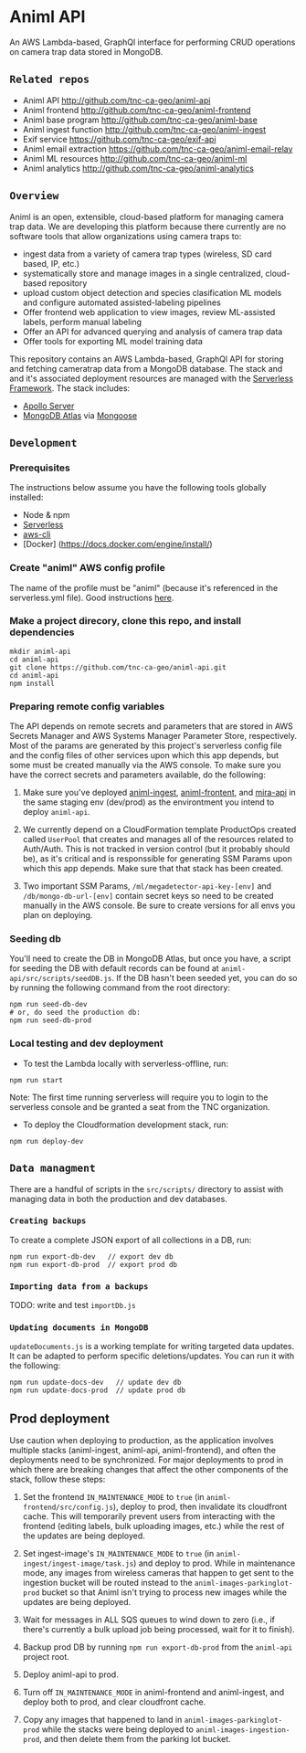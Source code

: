 # Animl API
An AWS Lambda-based, GraphQl interface for performing CRUD operations on camera 
trap data stored in MongoDB.

## `Related repos`

- Animl API               http://github.com/tnc-ca-geo/animl-api
- Animl frontend          http://github.com/tnc-ca-geo/animl-frontend
- Animl base program      http://github.com/tnc-ca-geo/animl-base
- Animl ingest function   http://github.com/tnc-ca-geo/animl-ingest
- Exif service            https://github.com/tnc-ca-geo/exif-api
- Animl email extraction  https://github.com/tnc-ca-geo/animl-email-relay
- Animl ML resources      http://github.com/tnc-ca-geo/animl-ml
- Animl analytics         http://github.com/tnc-ca-geo/animl-analytics

## `Overview`

Animl is an open, extensible, cloud-based platform for managing camera trap data.
We are developing this platform because there currently are no software tools that allow 
organizations using camera traps to:

- ingest data from a variety of camera trap types (wireless, SD card based, IP, etc.)
- systematically store and manage images in a single centralized, cloud-based repository
- upload custom object detection and species clasification ML models and configure 
automated assisted-labeling pipelines
- Offer frontend web application to view images, review ML-assisted labels, 
perform manual labeling
- Offer an API for advanced querying and analysis of camera trap data
- Offer tools for exporting ML model training data

This repository contains an AWS Lambda-based, GraphQl API for storing and 
fetching cameratrap data from a MongoDB database. The stack and and it's 
associated deployment resources are managed with the 
[Serverless Framework](serverless.com/). The stack includes:
- [Apollo Server](https://www.apollographql.com/docs/apollo-server/)
- [MongoDB Atlas](https://www.mongodb.com/cloud/atlas) via 
[Mongoose](https://mongoosejs.com/)

## `Development`

### Prerequisites
The instructions below assume you have the following tools globally installed:
- Node & npm
- [Serverless](https://www.serverless.com/framework/docs/getting-started/)
- [aws-cli](https://aws.amazon.com/cli/)
- [Docker] (https://docs.docker.com/engine/install/)

### Create "animl" AWS config profile
The name of the profile must be "animl" (because it's referenced in the 
serverless.yml file). Good instructions 
[here](https://www.serverless.com/framework/docs/providers/aws/guide/credentials/).

### Make a project direcory, clone this repo, and install dependencies
```
mkdir animl-api
cd animl-api
git clone https://github.com/tnc-ca-geo/animl-api.git
cd animl-api
npm install
```

### Preparing remote config variables
The API depends on remote secrets and parameters that are stored in AWS Secrets 
Manager and AWS Systems Manager Parameter Store, respectively. Most of the 
params are generated by this project's serverless config file and the 
config files of other services upon which this app depends, but some must be 
created manually via the AWS console. To make sure you have the correct secrets 
and parameters available, do the following: 

1. Make sure you've deployed [animl-ingest](http://github.com/tnc-ca-geo/animl-ingest), 
[animl-frontent](http://github.com/tnc-ca-geo/animl-frontend), 
and [mira-api](https://github.com/tnc-ca-geo/animl-ml/tree/master/api/mira) in the 
same staging env (dev/prod) as the environtment you intend to deploy `animl-api`.

2. We currently depend on a CloudFormation template ProductOps created called 
`UserPool` that creates and manages all of the resources related to Auth/Auth. 
This is not tracked in version control (but it probably should be), as it's 
critical and is responssible for generating SSM Params upon which this app 
depends. Make sure that that stack has been created. 

3. Two important SSM Params, `/ml/megadetector-api-key-[env]` and 
`/db/mongo-db-url-[env]` contain secret keys so need to be created manually in 
the AWS console. Be sure to create versions for all envs you plan on deploying.

### Seeding db
You'll need to create the DB in MongoDB Atlas, but once you have, a script for 
seeding the DB with default records can be found at
```animl-api/src/scripts/seedDB.js```. If the DB hasn't been seeded yet, 
you can do so by running the following command from the root directory:
```
npm run seed-db-dev 
# or, do seed the production db:
npm run seed-db-prod
```

### Local testing and dev deployment
- To test the Lambda locally with serverless-offline, run: 
```
npm run start
```

Note: The first time running serverless will require you to login to the serverless console and be granted a seat from the TNC organization. 

- To deploy the Cloudformation development stack, run: 
```
npm run deploy-dev
``` 

## `Data managment`
There are a handful of scripts in the `src/scripts/` directory to assist with 
managing data in both the production and dev databases.

### `Creating backups`
To create a complete JSON export of all collections in a DB, run:
```
npm run export-db-dev   // export dev db
npm run export-db-prod  // export prod db
```

### `Importing data from a backups`
TODO: write and test `importDb.js`

### `Updating documents in MongoDB`
`updateDocuments.js` is a working template for writing targeted data updates. 
It can be adapted to perform specific deletions/updates. You can run it with 
the following: 
```
npm run update-docs-dev   // update dev db
npm run update-docs-prod  // update prod db
```

## Prod deployment
Use caution when deploying to production, as the application involves multiple stacks (animl-ingest, animl-api, animl-frontend), and often the deployments need to be synchronized. For major deployments to prod in which there are breaking changes that affect the other components of the stack, follow these steps:

1. Set the frontend `IN_MAINTENANCE_MODE` to `true` (in `animl-frontend/src/config.js`), deploy to prod, then invalidate its cloudfront cache. This will temporarily prevent users from interacting with the frontend (editing labels, bulk uploading images, etc.) while the rest of the updates are being deployed.

2. Set ingest-image's `IN_MAINTENANCE_MODE` to `true` (in `animl-ingest/ingest-image/task.js`) and deploy to prod. While in maintenance mode, any images from wireless cameras that happen to get sent to the ingestion bucket will be routed instead to the `animl-images-parkinglot-prod` bucket so that Animl isn't trying to process new images while the updates are being deployed.
   
3. Wait for messages in ALL SQS queues to wind down to zero (i.e., if there's currently a bulk upload job being processed, wait for it to finish).

4. Backup prod DB by running `npm run export-db-prod` from the `animl-api` project root.

5. Deploy animl-api to prod.

6. Turn off `IN_MAINTENANCE_MODE` in animl-frontend and animl-ingest, and deploy both to prod, and clear cloudfront cache.

7. Copy any images that happened to land in `animl-images-parkinglot-prod` while the stacks were being deployed to `animl-images-ingestion-prod`, and then delete them from the parking lot bucket.
